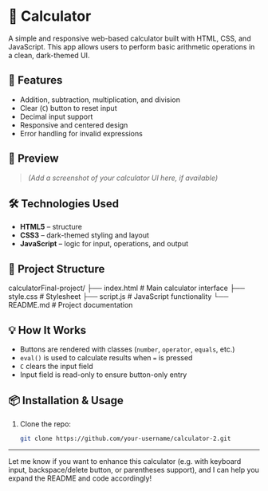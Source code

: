 # 🧮 Calculator 

A simple and responsive web-based calculator built with HTML, CSS, and JavaScript. This app allows users to perform basic arithmetic operations in a clean, dark-themed UI.

## 🚀 Features

- Addition, subtraction, multiplication, and division
- Clear (`C`) button to reset input
- Decimal input support
- Responsive and centered design
- Error handling for invalid expressions

## 📸 Preview

> *(Add a screenshot of your calculator UI here, if available)*

## 🛠️ Technologies Used

- **HTML5** – structure
- **CSS3** – dark-themed styling and layout
- **JavaScript** – logic for input, operations, and output

## 📂 Project Structure

calculatorFinal-project/
├── index.html # Main calculator interface
├── style.css # Stylesheet
├── script.js # JavaScript functionality
└── README.md # Project documentation


## 💡 How It Works

- Buttons are rendered with classes (`number`, `operator`, `equals`, etc.)
- `eval()` is used to calculate results when `=` is pressed
- `C` clears the input field
- Input field is read-only to ensure button-only entry

## 📦 Installation & Usage

1. Clone the repo:
   ```bash
   git clone https://github.com/your-username/calculator-2.git

---

Let me know if you want to enhance this calculator (e.g. with keyboard input, backspace/delete button, or parentheses support), and I can help you expand the README and code accordingly!

